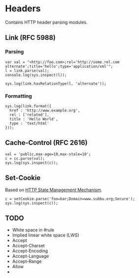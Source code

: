 
# Headers

Contains HTTP header parsing modules.

## Link (RFC 5988)

### Parsing

    var val = "<http://foo.com>;rel='http://some.rel.com alternate';title='hello';type='application/xml'";
    l = link.parse(val);
    console.log(sys.inspect(l));

    sys.log(link.hasRelationType(l, 'alternate'));

### Formatting

    sys.log(link.format({
      href : 'http://www.example.org',
      rel : ['related'],
      title : 'Hello World',
      type : 'text/html'
    }));

## Cache-Control (RFC 2616)

    val = 'public,max-age=10,max-stale=10';
    c = cc.parse(val);
    sys.log(sys.inspect(c));

## Set-Cookie

Based
on
[HTTP
State
Management
Mechanism](http://tools.ietf.org/html/draft-ietf-httpstate-cookie-17).

    c = setCookie.parse('foo=bar;Domain=www.subbu.org;Secure');
    sys.log(sys.inspect(c));

## TODO

* White space in #rule
* Implied linear white space (LWS)
* Accept
* Accept-Charset
* Accept-Encoding
* Accept-Language
* Accept-Range
* Allow
* 